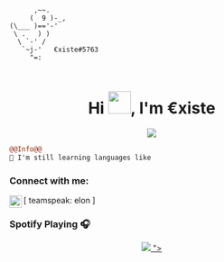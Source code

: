 ```
      ,~~.
     (  9 )-_,
(\___ )=='-'
 \ .   ) )
  \ `-' /
   `~j-'   €xiste#5763
     "=:
                                                          
```

<h1 align="center">Hi <img src="https://user-images.githubusercontent.com/66147422/150655515-88af3f9e-18a7-46f6-b8de-0d2f3c4caa35.gif" width="40px" />, I'm €xiste </h1>

<p align="center">
  <img src="https://readme-typing-svg.herokuapp.com/?center=true&vCenter=true&color=016EEA&width=500&lines=Welcome+|€xiste" />
</p>


```diff
@@Info@@
🚀 I'm still learning languages like

```

### Connect with me:

[<img align="left" alt="My discord" width="22px" src="https://cdn.jsdelivr.net/npm/simple-icons@v3/icons/discord.svg" />  teamspeak: elon ]
<br />

### Spotify Playing 🎧
<p align="center">
  <a href="https://open.spotify.com/user/21vy7n6cnnldz2y2t47dzvpja">
    <img src="https://spotify-github-profile.vercel.app/api/view?uid=21vy7n6cnnldz2y2t47dzvpja&cover_image=true&theme=default&bar_color=b9f0b7)](https://github.com/kittinan/spotify-github-profile">
              ">

<br />
